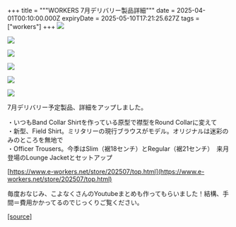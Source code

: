 +++
title = """WORKERS 7月デリバリー製品詳細"""
date = 2025-04-01T00:10:00.000Z
expiryDate = 2025-05-10T17:21:25.627Z
tags = ["workers"]
+++
[![](https://blogger.googleusercontent.com/img/b/R29vZ2xl/AVvXsEj4RWzNrzKc7O0D0S8P1CpFXMgxdGoU6zpKXBxblvNUSlEPJ1ORxa_cnHqpRwZ4BxUhWMFQFyAPq2zDZ-nB6f4mtWJ00jI1D2ZwCpiclWPZNgBC1U-bAaoSLVFUn2kRvIPze6D_4LUfYnrYehyYlIH6PMXp5ISTenRURAkQ_Ogbtn-iHb1przQG_lNAikU/s320/top7.jpg)](https://blogger.googleusercontent.com/img/b/R29vZ2xl/AVvXsEj4RWzNrzKc7O0D0S8P1CpFXMgxdGoU6zpKXBxblvNUSlEPJ1ORxa_cnHqpRwZ4BxUhWMFQFyAPq2zDZ-nB6f4mtWJ00jI1D2ZwCpiclWPZNgBC1U-bAaoSLVFUn2kRvIPze6D_4LUfYnrYehyYlIH6PMXp5ISTenRURAkQ_Ogbtn-iHb1przQG_lNAikU/s1125/top7.jpg)

  

[![](https://blogger.googleusercontent.com/img/b/R29vZ2xl/AVvXsEhd0e_2wnUR1llYTdJXxxegpayenC7Q66E-4eIVBv0bAOPwgKTttAzf3ZWW8FRAiwU65kwC_m6_EVZg3zwH3nKxT3Kxc6UiZy9zasi4xJV3b7SUSWzKdMXT3L2HD1mUkBiBbDbADnRH6tD-3hGfSKMJPbXVIeJDaCwx0otl9M49yE1BL21RRAxTZPaxu3A/s320/top6.jpg)](https://blogger.googleusercontent.com/img/b/R29vZ2xl/AVvXsEhd0e_2wnUR1llYTdJXxxegpayenC7Q66E-4eIVBv0bAOPwgKTttAzf3ZWW8FRAiwU65kwC_m6_EVZg3zwH3nKxT3Kxc6UiZy9zasi4xJV3b7SUSWzKdMXT3L2HD1mUkBiBbDbADnRH6tD-3hGfSKMJPbXVIeJDaCwx0otl9M49yE1BL21RRAxTZPaxu3A/s1125/top6.jpg)

  

[![](https://blogger.googleusercontent.com/img/b/R29vZ2xl/AVvXsEgzmIyTMOqns6Tc8aGJjON-tnE040AmaVSvy5SqUUt0xL5LujGlccpO1NPSJoqmck7NzyQ2zn7ByUP7buDADqKSfG3Xudg8bk5pnG0-WnHbQy2jow4GirhwuoCdy2Q47vLHIM4Q4D9gWT280RK0Ng5HaZ6wymwZ2frb4OlJrIo6b_0GzCxuy8Vz5NoRiAM/s320/top5.jpg)](https://blogger.googleusercontent.com/img/b/R29vZ2xl/AVvXsEgzmIyTMOqns6Tc8aGJjON-tnE040AmaVSvy5SqUUt0xL5LujGlccpO1NPSJoqmck7NzyQ2zn7ByUP7buDADqKSfG3Xudg8bk5pnG0-WnHbQy2jow4GirhwuoCdy2Q47vLHIM4Q4D9gWT280RK0Ng5HaZ6wymwZ2frb4OlJrIo6b_0GzCxuy8Vz5NoRiAM/s1125/top5.jpg)

  

[![](https://blogger.googleusercontent.com/img/b/R29vZ2xl/AVvXsEhjiafKzLArLYJSKYhUSz18dLEjCbQJ8hAVbNBUy6B_uYEUaza9R7mkAp3pXsEfPaz8GE_TSOOlTR4hvf-2xK7gMCd_r5v-YSgsDblivDY_evFUn1NDPXxEx-8Eemstn2_UQEJUJZRocjkKRzOyUnqLLcG-NLSPzyJzHDCjVpWc1qUtFOLJKhCz6HkbbvA/s320/top4.jpg)](https://blogger.googleusercontent.com/img/b/R29vZ2xl/AVvXsEhjiafKzLArLYJSKYhUSz18dLEjCbQJ8hAVbNBUy6B_uYEUaza9R7mkAp3pXsEfPaz8GE_TSOOlTR4hvf-2xK7gMCd_r5v-YSgsDblivDY_evFUn1NDPXxEx-8Eemstn2_UQEJUJZRocjkKRzOyUnqLLcG-NLSPzyJzHDCjVpWc1qUtFOLJKhCz6HkbbvA/s1125/top4.jpg)

  

[![](https://blogger.googleusercontent.com/img/b/R29vZ2xl/AVvXsEiGfBfsYGLzK_NIcfJJdFzlMxG2FABiA1G9KbuTkCA4FBGXL9a_0dcGHygMjmVdIld6OhF2acrsxyMWf9fMYBEBMJB_sd7HkwyvQL72BjtidpF3NSUemymqQJ_TRb6wZ11GcgfJSUZeloTG-zTLJtFuK08l4fCs-sljOKSMcc_EP-Wp_eFvh9awKgMzCSU/s320/top3.jpg)](https://blogger.googleusercontent.com/img/b/R29vZ2xl/AVvXsEiGfBfsYGLzK_NIcfJJdFzlMxG2FABiA1G9KbuTkCA4FBGXL9a_0dcGHygMjmVdIld6OhF2acrsxyMWf9fMYBEBMJB_sd7HkwyvQL72BjtidpF3NSUemymqQJ_TRb6wZ11GcgfJSUZeloTG-zTLJtFuK08l4fCs-sljOKSMcc_EP-Wp_eFvh9awKgMzCSU/s1125/top3.jpg)

  

[![](https://blogger.googleusercontent.com/img/b/R29vZ2xl/AVvXsEhK8FzTMW4xhmTq90k1YANsfqscr3-r6_sWkdQxJzNck2QAcq_yhVMdgjMucdlZu0ZA5B3lh8nDFM0I3HbctVyVETSMuDnYiOrblOwpfly0BP-d2F4yl1sj6DXYTk0L_aamhDBEwbMD7SXkU-Osmkd6YK99KTYPXRPC4dBfxn4SiJhL7SmN1_gyUvv8Fn4/s320/top2.jpg)](https://blogger.googleusercontent.com/img/b/R29vZ2xl/AVvXsEhK8FzTMW4xhmTq90k1YANsfqscr3-r6_sWkdQxJzNck2QAcq_yhVMdgjMucdlZu0ZA5B3lh8nDFM0I3HbctVyVETSMuDnYiOrblOwpfly0BP-d2F4yl1sj6DXYTk0L_aamhDBEwbMD7SXkU-Osmkd6YK99KTYPXRPC4dBfxn4SiJhL7SmN1_gyUvv8Fn4/s1125/top2.jpg)

  

  

7月デリバリー予定製品、詳細をアップしました。

・いつもBand Collar Shirtを作っている原型で襟型をRound Collarに変えて  
・新型、Field Shirt。ミリタリーの現行ブラウスがモデル。オリジナルは迷彩のみのところを無地で  
・Officer Trousers。今季はSlim（裾18センチ）とRegular（裾21センチ）　来月登場のLounge Jacketとセットアップ

[https://www.e-workers.net/store/202507/top.html](https://www.e-workers.net/store/202507/top.html)

  

毎度おなじみ、こよなくさんのYoutubeまとめも作ってもらいました！結構、手間＝費用かかってるのでじっくりご覧ください。

[[source]](https://eworkers.blogspot.com/2025/04/workers-7.html)
